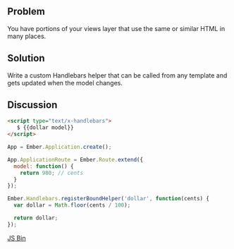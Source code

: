 ## Problem
You have portions of your views layer that use the same or similar HTML in many places.

## Solution
Write a custom Handlebars helper that can be called from any template and gets updated when the model changes.

## Discussion

```html
<script type="text/x-handlebars">
   $ {{dollar model}}
</script>
```

```js
App = Ember.Application.create();

App.ApplicationRoute = Ember.Route.extend({
  model: function() {
    return 980; // cents
  }
});

Ember.Handlebars.registerBoundHelper('dollar', function(cents) {
  var dollar = Math.floor(cents / 100);

  return dollar;
});
```

<a href="http://jsbin.com/IJIKIdi/embed?js,output">JS Bin</a>
